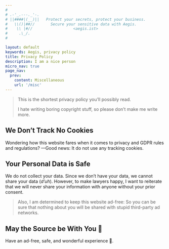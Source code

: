 ```yaml
---
#
# .-'_.---._'-.
# ||####|(__)||   Protect your secrets, protect your business.
#   \\()|##//       Secure your sensitive data with Aegis.
#    \\ |#//                  <aegis.ist>
#     .\_/.
#

layout: default
keywords: Aegis, privacy policy
title: Privacy Policy
description: I am a nice person
micro_nav: true
page_nav:
  prev:
    content: Miscellaneous
    url: '/misc'
---
```


> This is the shortest privacy policy you’ll possibly read.
>
> I hate writing boring copyright stuff, so please don’t make me write more.

## We Don’t Track No Cookies

Wondering how this website fares when it comes to privacy and GDPR rules and 
regulations? —Good news: It do not use any tracking cookies.

## Your Personal Data is Safe

We do not collect your data. Since we don’t have your data, we cannot share your
data (*d’uh*). However, to make lawyers happy, I want to reiterate that
we will never share your information with anyone without your prior consent.

> Also, I am determined to keep this website ad-free: So you can be sure that 
> nothing about you will be shared with stupid third-party ad networks.

## May the Source be With You 🦄

Have an ad-free, safe, and wonderful experience 🎉.